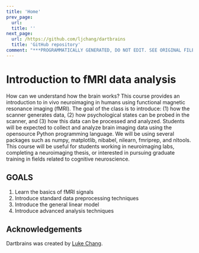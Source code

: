 ```yaml
---
title: 'Home'
prev_page:
  url: 
  title: ''
next_page:
  url: /https://github.com/ljchang/dartbrains
  title: 'GitHub repository'
comment: "***PROGRAMMATICALLY GENERATED, DO NOT EDIT. SEE ORIGINAL FILES IN /content***"
---
```

# Introduction to fMRI data analysis

How can we understand how the brain works? This course provides an introduction to in vivo neuroimaging in humans using functional magnetic resonance imaging (fMRI). The goal of the class is to introduce: (1) how the scanner generates data, (2) how psychological states can be probed in the scanner, and (3) how this data can be processed and analyzed. Students will be expected to collect and analyze brain imaging data using the opensource Python programming language. We will be using several packages such as numpy, matplotlib, nibabel, nilearn, fmriprep, and nltools. This course will be useful for students working in neuroimaging labs, completing a neuroimaging thesis, or interested in pursuing graduate training in fields related to cognitive neuroscience.

## GOALS

 1.	Learn the basics of fMRI signals
 2.	Introduce standard data preprocessing techniques
 3.	Introduce the general linear model
 4.	Introduce advanced analysis techniques

## Acknowledgements

Dartbrains was created by [Luke Chang][luke].

[luke]: http://cosanlab.com/

